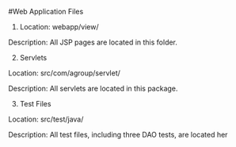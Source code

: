 #Web Application Files

1. Location: webapp/view/

Description: All JSP pages are located in this folder.

2. Servlets

Location: src/com/agroup/servlet/

Description: All servlets are located in this package.

3. Test Files

Location: src/test/java/

Description: All test files, including three DAO tests, are located her
